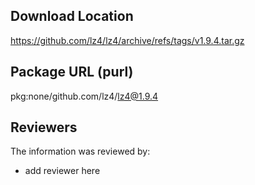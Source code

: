 ## Download Location

https://github.com/lz4/lz4/archive/refs/tags/v1.9.4.tar.gz

## Package URL (purl)

pkg:none/github.com/lz4/lz4@1.9.4

## Reviewers

The information was reviewed by:

* add reviewer here

